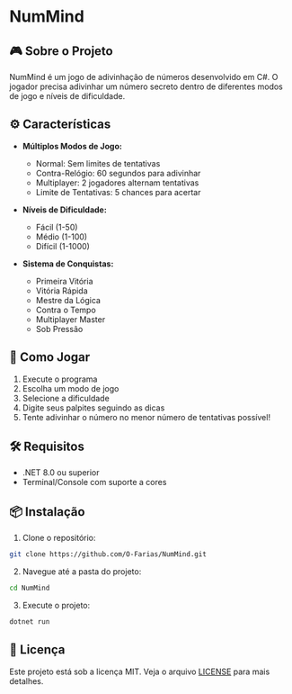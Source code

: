 # NumMind

## 🎮 Sobre o Projeto
NumMind é um jogo de adivinhação de números desenvolvido em C#. O jogador precisa adivinhar um número secreto dentro de diferentes modos de jogo e níveis de dificuldade.

## ⚙️ Características
- **Múltiplos Modos de Jogo:**
    - Normal: Sem limites de tentativas
    - Contra-Relógio: 60 segundos para adivinhar
    - Multiplayer: 2 jogadores alternam tentativas
    - Limite de Tentativas: 5 chances para acertar

- **Níveis de Dificuldade:**
    - Fácil (1-50)
    - Médio (1-100)
    - Difícil (1-1000)

- **Sistema de Conquistas:**
    - Primeira Vitória
    - Vitória Rápida
    - Mestre da Lógica
    - Contra o Tempo
    - Multiplayer Master
    - Sob Pressão

## 🚀 Como Jogar
1. Execute o programa
2. Escolha um modo de jogo
3. Selecione a dificuldade
4. Digite seus palpites seguindo as dicas
5. Tente adivinhar o número no menor número de tentativas possível!

## 🛠️ Requisitos
- .NET 8.0 ou superior
- Terminal/Console com suporte a cores

## 📦 Instalação
1. Clone o repositório:
```bash
git clone https://github.com/O-Farias/NumMind.git
```

2. Navegue até a pasta do projeto:
```bash
cd NumMind
```

3. Execute o projeto:
```bash
dotnet run
```

## 📄 Licença
Este projeto está sob a licença MIT. Veja o arquivo [LICENSE](LICENSE) para mais detalhes.
